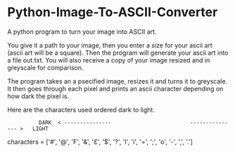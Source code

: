 # Python-Image-To-ASCII-Converter
A python program to turn your image into ASCII art.

You give it a path to your image, then you enter a size for your ascii art (ascii art will be a square).
Then the program will generate your ascii art into a file out.txt.
You will also receive a copy of your image resized and in greyscale for comparison.

The  program takes an a psecified image, resizes it and turns it to greyscale. It then goes through each pixel and prints an ascii character depending on how dark the pixel is.

Here are the characters used ordered dark to light.

              DARK  < ---------------                         --------------- >   LIGHT
characters = ['#', '@', 'F', '&', '£', '$', '?', 'I', 'i', '=', ';', 'o', '-', ',', '.']
